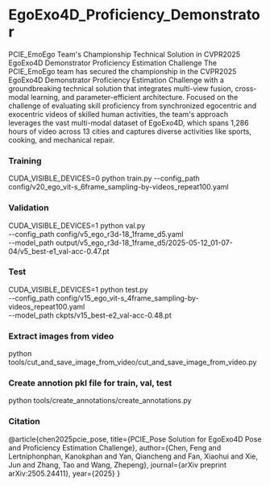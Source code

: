# EgoExo4D_Proficiency_Demonstrator

PCIE_EmoEgo Team's Championship Technical Solution in CVPR2025 EgoExo4D Demonstrator Proficiency Estimation Challenge​
The PCIE_EmoEgo team has secured the championship in the CVPR2025 EgoExo4D Demonstrator Proficiency Estimation Challenge with a groundbreaking technical solution that integrates multi-view fusion, cross-modal learning, and parameter-efficient architecture. Focused on the challenge of evaluating skill proficiency from synchronized egocentric and exocentric videos of skilled human activities, the team's approach leverages the vast multi-modal dataset of EgoExo4D, which spans 1,286 hours of video across 13 cities and captures diverse activities like sports, cooking, and mechanical repair.

### Training
CUDA_VISIBLE_DEVICES=0 python train.py --config_path config/v20_ego_vit-s_6frame_sampling-by-videos_repeat100.yaml

### Validation
CUDA_VISIBLE_DEVICES=1 python val.py \
    --config_path config/v5_ego_r3d-18_1frame_d5.yaml \
    --model_path output/v5_ego_r3d-18_1frame_d5/2025-05-12_01-07-04/v5_best-e1_val-acc-0.47.pt

### Test
CUDA_VISIBLE_DEVICES=1 python test.py \
    --config_path config/v15_ego_vit-s_4frame_sampling-by-videos_repeat100.yaml  \
    --model_path ckpts/v15_best-e2_val-acc-0.48.pt

### Extract images from video
python tools/cut_and_save_image_from_video/cut_and_save_image_from_video.py

### Create annotion pkl file for train, val, test
python tools/create_annotations/create_annotations.py

### Citation
@article{chen2025pcie_pose,
  title={PCIE\_Pose Solution for EgoExo4D Pose and Proficiency Estimation Challenge},
  author={Chen, Feng and Lertniphonphan, Kanokphan and Yan, Qiancheng and Fan, Xiaohui and Xie, Jun and Zhang, Tao and Wang, Zhepeng},
  journal={arXiv preprint arXiv:2505.24411},
  year={2025}
}
